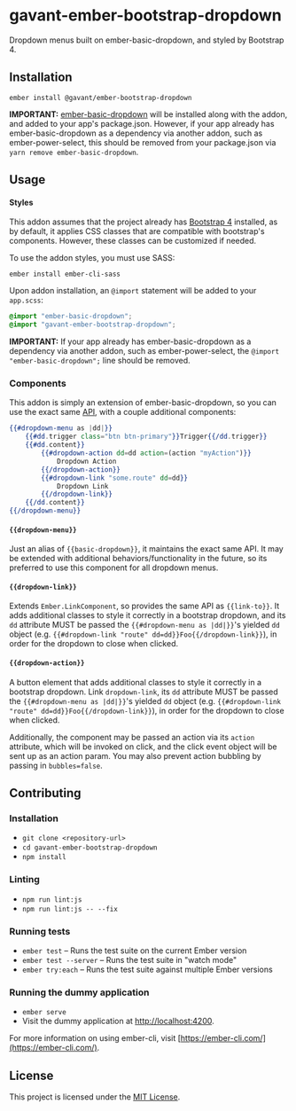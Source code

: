 gavant-ember-bootstrap-dropdown
==============================================================================

Dropdown menus built on ember-basic-dropdown, and styled by Bootstrap 4.

Installation
------------------------------------------------------------------------------

```
ember install @gavant/ember-bootstrap-dropdown
```
**IMPORTANT:** [ember-basic-dropdown](https://github.com/cibernox/ember-basic-dropdown) will be installed along with the addon, and added to your app's package.json. However, if your app already has ember-basic-dropdown as a dependency via another addon, such as ember-power-select, this should be removed from your package.json via `yarn remove ember-basic-dropdown`.

Usage
------------------------------------------------------------------------------

#### Styles

This addon assumes that the project already has [Bootstrap 4](https://github.com/twbs/bootstrap#quick-start) installed, as by default, it applies CSS classes
that are compatible with bootstrap's components. However, these classes can be customized if needed.

To use the addon styles, you must use SASS:
```
ember install ember-cli-sass
```

Upon addon installation, an `@import` statement will be added to your `app.scss`:

```scss
@import "ember-basic-dropdown";
@import "gavant-ember-bootstrap-dropdown";
```
**IMPORTANT:** If your app already has ember-basic-dropdown as a dependency via another addon, such as ember-power-select, the `@import "ember-basic-dropdown";` line should be removed.

### Components

This addon is simply an extension of ember-basic-dropdown, so you can use the exact same [API](https://ember-basic-dropdown.com/docs/api-reference), with a couple additional components:

```hbs
{{#dropdown-menu as |dd|}}
    {{#dd.trigger class="btn btn-primary"}}Trigger{{/dd.trigger}}
    {{#dd.content}}
        {{#dropdown-action dd=dd action=(action "myAction")}}
            Dropdown Action
        {{/dropdown-action}}
        {{#dropdown-link "some.route" dd=dd}}
            Dropdown Link
        {{/dropdown-link}}
    {{/dd.content}}
{{/dropdown-menu}}
```

#### `{{dropdown-menu}}`

Just an alias of `{{basic-dropdown}}`, it maintains the exact same API. It may be extended with additional behaviors/functionality in the future, so its preferred to use this component for all dropdown menus.

#### `{{dropdown-link}}`

Extends `Ember.LinkComponent`, so provides the same API as `{{link-to}}`. It adds additional classes to style it correctly in a bootstrap dropdown, and its `dd` attribute MUST be passed the `{{#dropdown-menu as |dd|}}`'s yielded `dd` object (e.g. `{{#dropdown-link "route" dd=dd}}Foo{{/dropdown-link}}`), in order for the dropdown to close when clicked.

#### `{{dropdown-action}}`

A button element that adds additional classes to style it correctly in a bootstrap dropdown. Link `dropdown-link`, its `dd` attribute MUST be passed the `{{#dropdown-menu as |dd|}}`'s yielded `dd` object (e.g. `{{#dropdown-link "route" dd=dd}}Foo{{/dropdown-link}}`), in order for the dropdown to close when clicked.

Additionally, the component may be passed an action via its `action` attribute, which will be invoked on click, and the click event object will be sent up as an action param. You may also prevent action bubbling by passing in `bubbles=false`.

Contributing
------------------------------------------------------------------------------

### Installation

* `git clone <repository-url>`
* `cd gavant-ember-bootstrap-dropdown`
* `npm install`

### Linting

* `npm run lint:js`
* `npm run lint:js -- --fix`

### Running tests

* `ember test` – Runs the test suite on the current Ember version
* `ember test --server` – Runs the test suite in "watch mode"
* `ember try:each` – Runs the test suite against multiple Ember versions

### Running the dummy application

* `ember serve`
* Visit the dummy application at [http://localhost:4200](http://localhost:4200).

For more information on using ember-cli, visit [https://ember-cli.com/](https://ember-cli.com/).

License
------------------------------------------------------------------------------

This project is licensed under the [MIT License](LICENSE.md).
